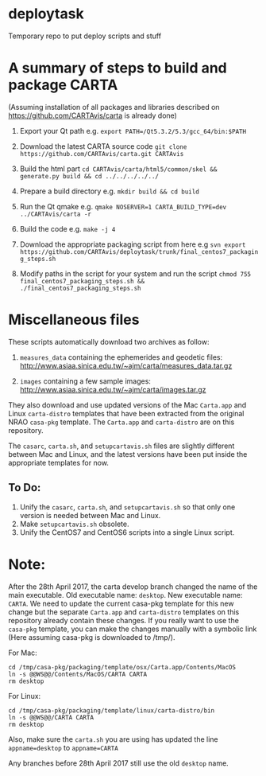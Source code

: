 # deploytask
Temporary repo to put deploy scripts and stuff

# A summary of steps to build and package CARTA
(Assuming installation of all packages and libraries described on https://github.com/CARTAvis/carta is already done)

1. Export your Qt path e.g. `export PATH=/Qt5.3.2/5.3/gcc_64/bin:$PATH`

2. Download the latest CARTA source code `git clone https://github.com/CARTAvis/carta.git CARTAvis`

3. Build the html part `cd CARTAvis/carta/html5/common/skel && generate.py build && cd ../../../../../`

4. Prepare a build directory e.g. `mkdir build && cd build`

5. Run the Qt qmake e.g. `qmake NOSERVER=1 CARTA_BUILD_TYPE=dev ../CARTAvis/carta -r`

6. Build the code e.g. `make -j 4`

7. Download the appropriate packaging script from here e.g `svn export https://github.com/CARTAvis/deploytask/trunk/final_centos7_packaging_steps.sh`

8. Modify paths in the script for your system and run the script `chmod 755 final_centos7_packaging_steps.sh && ./final_centos7_packaging_steps.sh`

# Miscellaneous files
These scripts automatically download two archives as follow: 
1. `measures_data` containing the ephemerides and geodetic files:
http://www.asiaa.sinica.edu.tw/~ajm/carta/measures_data.tar.gz

2. `images` containing a few sample images:
http://www.asiaa.sinica.edu.tw/~ajm/carta/images.tar.gz

They also download and use updated versions of the Mac `Carta.app` and Linux `carta-distro` templates that have been extracted from the original NRAO `casa-pkg` template. 
The `Carta.app` and `carta-distro` are on this repository.

The `casarc`, `carta.sh`, and `setupcartavis.sh` files are slightly different between Mac and Linux, and the latest versions have been put inside the appropriate templates for now.

## To Do:
1. Unify the `casarc`, `carta.sh`, and `setupcartavis.sh` so that only one version is needed between Mac and Linux.
2. Make `setupcartavis.sh` obsolete.
3. Unify the CentOS7 and CentOS6 scripts into a single Linux script.


# Note:
After the 28th April 2017, the carta develop branch changed the name of the main executable. Old executable name: `desktop`. New executable name: `CARTA`. 
We need to update the current casa-pkg template for this new change but the separate `Carta.app` and `carta-distro` templates on this repository already contain these changes.
If you really want to use the `casa-pkg` template, you can make the changes manually with a symbolic link (Here assuming casa-pkg is downloaded to /tmp/).

For Mac:
```
cd /tmp/casa-pkg/packaging/template/osx/Carta.app/Contents/MacOS
ln -s @@WS@@/Contents/MacOS/CARTA CARTA
rm desktop
```

For Linux:
```
cd /tmp/casa-pkg/packaging/template/linux/carta-distro/bin
ln -s @@WS@@/CARTA CARTA
rm desktop
```

Also, make sure the `carta.sh` you are using has updated the line `appname=desktop` to `appname=CARTA`

Any branches before 28th April 2017 still use the old `desktop` name.

